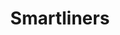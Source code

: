 ---
title: Smartliners
url: 'https://smartlinerpads.com/'
categories:
  - 7adab10c-985b-42e2-ab8c-eee35b5a8817
tags:
  - reduce
  - feminine-products
description: >-
  Reduce the impact on the environment caused by sanitary waste using Organic
  Cotton Period Pads.
image: null
blueprint: action

---